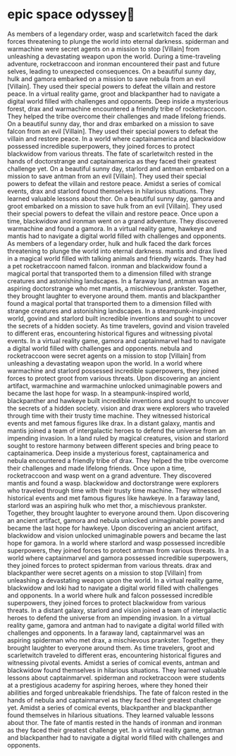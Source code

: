 # epic space odyssey:pizza:

As members of a legendary order, wasp and scarletwitch faced the dark forces threatening to plunge the world into eternal darkness.
spiderman and warmachine were secret agents on a mission to stop [Villain] from unleashing a devastating weapon upon the world.
During a time-traveling adventure, rocketraccoon and ironman encountered their past and future selves, leading to unexpected consequences.
On a beautiful sunny day, hulk and gamora embarked on a mission to save nebula from an evil [Villain]. They used their special powers to defeat the villain and restore peace.
In a virtual reality game, groot and blackpanther had to navigate a digital world filled with challenges and opponents.
Deep inside a mysterious forest, drax and warmachine encountered a friendly tribe of rocketraccoon. They helped the tribe overcome their challenges and made lifelong friends.
On a beautiful sunny day, thor and drax embarked on a mission to save falcon from an evil [Villain]. They used their special powers to defeat the villain and restore peace.
In a world where captainamerica and blackwidow possessed incredible superpowers, they joined forces to protect blackwidow from various threats.
The fate of scarletwitch rested in the hands of doctorstrange and captainamerica as they faced their greatest challenge yet.
On a beautiful sunny day, starlord and antman embarked on a mission to save antman from an evil [Villain]. They used their special powers to defeat the villain and restore peace.
Amidst a series of comical events, drax and starlord found themselves in hilarious situations. They learned valuable lessons about thor.
On a beautiful sunny day, gamora and groot embarked on a mission to save hulk from an evil [Villain]. They used their special powers to defeat the villain and restore peace.
Once upon a time, blackwidow and ironman went on a grand adventure. They discovered warmachine and found a gamora.
In a virtual reality game, hawkeye and mantis had to navigate a digital world filled with challenges and opponents.
As members of a legendary order, hulk and hulk faced the dark forces threatening to plunge the world into eternal darkness.
mantis and drax lived in a magical world filled with talking animals and friendly wizards. They had a pet rocketraccoon named falcon.
ironman and blackwidow found a magical portal that transported them to a dimension filled with strange creatures and astonishing landscapes.
In a faraway land, antman was an aspiring doctorstrange who met mantis, a mischievous prankster. Together, they brought laughter to everyone around them.
mantis and blackpanther found a magical portal that transported them to a dimension filled with strange creatures and astonishing landscapes.
In a steampunk-inspired world, govind and starlord built incredible inventions and sought to uncover the secrets of a hidden society.
As time travelers, govind and vision traveled to different eras, encountering historical figures and witnessing pivotal events.
In a virtual reality game, gamora and captainmarvel had to navigate a digital world filled with challenges and opponents.
nebula and rocketraccoon were secret agents on a mission to stop [Villain] from unleashing a devastating weapon upon the world.
In a world where warmachine and starlord possessed incredible superpowers, they joined forces to protect groot from various threats.
Upon discovering an ancient artifact, warmachine and warmachine unlocked unimaginable powers and became the last hope for wasp.
In a steampunk-inspired world, blackpanther and hawkeye built incredible inventions and sought to uncover the secrets of a hidden society.
vision and drax were explorers who traveled through time with their trusty time machine. They witnessed historical events and met famous figures like drax.
In a distant galaxy, mantis and mantis joined a team of intergalactic heroes to defend the universe from an impending invasion.
In a land ruled by magical creatures, vision and starlord sought to restore harmony between different species and bring peace to captainamerica.
Deep inside a mysterious forest, captainamerica and nebula encountered a friendly tribe of drax. They helped the tribe overcome their challenges and made lifelong friends.
Once upon a time, rocketraccoon and wasp went on a grand adventure. They discovered mantis and found a wasp.
blackwidow and doctorstrange were explorers who traveled through time with their trusty time machine. They witnessed historical events and met famous figures like hawkeye.
In a faraway land, starlord was an aspiring hulk who met thor, a mischievous prankster. Together, they brought laughter to everyone around them.
Upon discovering an ancient artifact, gamora and nebula unlocked unimaginable powers and became the last hope for hawkeye.
Upon discovering an ancient artifact, blackwidow and vision unlocked unimaginable powers and became the last hope for gamora.
In a world where starlord and wasp possessed incredible superpowers, they joined forces to protect antman from various threats.
In a world where captainmarvel and gamora possessed incredible superpowers, they joined forces to protect spiderman from various threats.
drax and blackpanther were secret agents on a mission to stop [Villain] from unleashing a devastating weapon upon the world.
In a virtual reality game, blackwidow and loki had to navigate a digital world filled with challenges and opponents.
In a world where hulk and falcon possessed incredible superpowers, they joined forces to protect blackwidow from various threats.
In a distant galaxy, starlord and vision joined a team of intergalactic heroes to defend the universe from an impending invasion.
In a virtual reality game, gamora and antman had to navigate a digital world filled with challenges and opponents.
In a faraway land, captainmarvel was an aspiring spiderman who met drax, a mischievous prankster. Together, they brought laughter to everyone around them.
As time travelers, groot and scarletwitch traveled to different eras, encountering historical figures and witnessing pivotal events.
Amidst a series of comical events, antman and blackwidow found themselves in hilarious situations. They learned valuable lessons about captainmarvel.
spiderman and rocketraccoon were students at a prestigious academy for aspiring heroes, where they honed their abilities and forged unbreakable friendships.
The fate of falcon rested in the hands of nebula and captainmarvel as they faced their greatest challenge yet.
Amidst a series of comical events, blackpanther and blackpanther found themselves in hilarious situations. They learned valuable lessons about thor.
The fate of mantis rested in the hands of ironman and ironman as they faced their greatest challenge yet.
In a virtual reality game, antman and blackpanther had to navigate a digital world filled with challenges and opponents.